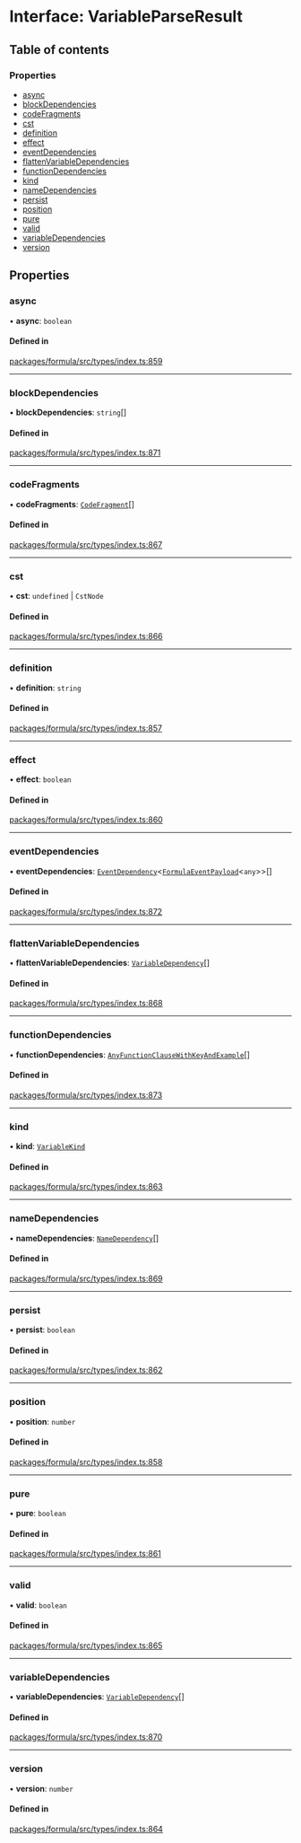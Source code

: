 # Interface: VariableParseResult

## Table of contents

### Properties

- [async](VariableParseResult.md#async)
- [blockDependencies](VariableParseResult.md#blockdependencies)
- [codeFragments](VariableParseResult.md#codefragments)
- [cst](VariableParseResult.md#cst)
- [definition](VariableParseResult.md#definition)
- [effect](VariableParseResult.md#effect)
- [eventDependencies](VariableParseResult.md#eventdependencies)
- [flattenVariableDependencies](VariableParseResult.md#flattenvariabledependencies)
- [functionDependencies](VariableParseResult.md#functiondependencies)
- [kind](VariableParseResult.md#kind)
- [nameDependencies](VariableParseResult.md#namedependencies)
- [persist](VariableParseResult.md#persist)
- [position](VariableParseResult.md#position)
- [pure](VariableParseResult.md#pure)
- [valid](VariableParseResult.md#valid)
- [variableDependencies](VariableParseResult.md#variabledependencies)
- [version](VariableParseResult.md#version)

## Properties

### <a id="async" name="async"></a> async

• **async**: `boolean`

#### Defined in

[packages/formula/src/types/index.ts:859](https://github.com/mashcard/mashcard/blob/main/packages/formula/src/types/index.ts#L859)

---

### <a id="blockdependencies" name="blockdependencies"></a> blockDependencies

• **blockDependencies**: `string`[]

#### Defined in

[packages/formula/src/types/index.ts:871](https://github.com/mashcard/mashcard/blob/main/packages/formula/src/types/index.ts#L871)

---

### <a id="codefragments" name="codefragments"></a> codeFragments

• **codeFragments**: [`CodeFragment`](../README.md#codefragment)[]

#### Defined in

[packages/formula/src/types/index.ts:867](https://github.com/mashcard/mashcard/blob/main/packages/formula/src/types/index.ts#L867)

---

### <a id="cst" name="cst"></a> cst

• **cst**: `undefined` \| `CstNode`

#### Defined in

[packages/formula/src/types/index.ts:866](https://github.com/mashcard/mashcard/blob/main/packages/formula/src/types/index.ts#L866)

---

### <a id="definition" name="definition"></a> definition

• **definition**: `string`

#### Defined in

[packages/formula/src/types/index.ts:857](https://github.com/mashcard/mashcard/blob/main/packages/formula/src/types/index.ts#L857)

---

### <a id="effect" name="effect"></a> effect

• **effect**: `boolean`

#### Defined in

[packages/formula/src/types/index.ts:860](https://github.com/mashcard/mashcard/blob/main/packages/formula/src/types/index.ts#L860)

---

### <a id="eventdependencies" name="eventdependencies"></a> eventDependencies

• **eventDependencies**: [`EventDependency`](EventDependency.md)<[`FormulaEventPayload`](FormulaEventPayload.md)<`any`\>\>[]

#### Defined in

[packages/formula/src/types/index.ts:872](https://github.com/mashcard/mashcard/blob/main/packages/formula/src/types/index.ts#L872)

---

### <a id="flattenvariabledependencies" name="flattenvariabledependencies"></a> flattenVariableDependencies

• **flattenVariableDependencies**: [`VariableDependency`](VariableDependency.md)[]

#### Defined in

[packages/formula/src/types/index.ts:868](https://github.com/mashcard/mashcard/blob/main/packages/formula/src/types/index.ts#L868)

---

### <a id="functiondependencies" name="functiondependencies"></a> functionDependencies

• **functionDependencies**: [`AnyFunctionClauseWithKeyAndExample`](../README.md#anyfunctionclausewithkeyandexample)[]

#### Defined in

[packages/formula/src/types/index.ts:873](https://github.com/mashcard/mashcard/blob/main/packages/formula/src/types/index.ts#L873)

---

### <a id="kind" name="kind"></a> kind

• **kind**: [`VariableKind`](../README.md#variablekind)

#### Defined in

[packages/formula/src/types/index.ts:863](https://github.com/mashcard/mashcard/blob/main/packages/formula/src/types/index.ts#L863)

---

### <a id="namedependencies" name="namedependencies"></a> nameDependencies

• **nameDependencies**: [`NameDependency`](NameDependency.md)[]

#### Defined in

[packages/formula/src/types/index.ts:869](https://github.com/mashcard/mashcard/blob/main/packages/formula/src/types/index.ts#L869)

---

### <a id="persist" name="persist"></a> persist

• **persist**: `boolean`

#### Defined in

[packages/formula/src/types/index.ts:862](https://github.com/mashcard/mashcard/blob/main/packages/formula/src/types/index.ts#L862)

---

### <a id="position" name="position"></a> position

• **position**: `number`

#### Defined in

[packages/formula/src/types/index.ts:858](https://github.com/mashcard/mashcard/blob/main/packages/formula/src/types/index.ts#L858)

---

### <a id="pure" name="pure"></a> pure

• **pure**: `boolean`

#### Defined in

[packages/formula/src/types/index.ts:861](https://github.com/mashcard/mashcard/blob/main/packages/formula/src/types/index.ts#L861)

---

### <a id="valid" name="valid"></a> valid

• **valid**: `boolean`

#### Defined in

[packages/formula/src/types/index.ts:865](https://github.com/mashcard/mashcard/blob/main/packages/formula/src/types/index.ts#L865)

---

### <a id="variabledependencies" name="variabledependencies"></a> variableDependencies

• **variableDependencies**: [`VariableDependency`](VariableDependency.md)[]

#### Defined in

[packages/formula/src/types/index.ts:870](https://github.com/mashcard/mashcard/blob/main/packages/formula/src/types/index.ts#L870)

---

### <a id="version" name="version"></a> version

• **version**: `number`

#### Defined in

[packages/formula/src/types/index.ts:864](https://github.com/mashcard/mashcard/blob/main/packages/formula/src/types/index.ts#L864)
